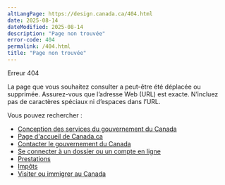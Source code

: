 ```yaml
---
altLangPage: https://design.canada.ca/404.html
date: 2025-08-14
dateModified: 2025-08-14
description: "Page non trouvée"
error-code: 404
permalink: /404.html
title: "Page non trouvée"
---
```

<p class="label label-danger">Erreur 404</p>
<p>La page que vous souhaitez consulter a peut-être été déplacée ou supprimée. Assurez-vous que l’adresse Web (URL) est exacte. N’incluez pas de caractères spéciaux ni d’espaces dans l’URL.</p>
<p>Vous pouvez rechercher&nbsp;:</p>
<ul>
  <li><a href="https://design.canada.ca/">Conception des services du gouvernement du Canada</a></li>
  <li><a href="https://www.canada.ca/en">Page d'accueil de Canada.ca</a></li>
  <li><a href="https://www.canada.ca/fr/contact.html">Contacter le gouvernement du Canada</a></li>
  <li><a href="https://www.canada.ca/fr/gouvernement/ouvrir-session-dossier-compte-en-ligne.html">Se connecter à un dossier ou un compte en ligne</a></li>
  <li><a href="https://www.canada.ca/fr/services/prestations.html">Prestations</a></li>
  <li><a href="https://www.canada.ca/fr/services/impots.html">Impôts</a></li>
  <li><a href="https://www.canada.ca/fr/services/immigration-citoyennete.html">Visiter ou immigrer au Canada</a></li>
</ul>
